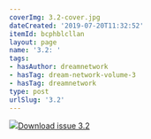 ```yaml
---
coverImg: 3.2-cover.jpg
dateCreated: '2019-07-20T11:32:52'
itemId: bcphblcllan
layout: page
name: '3.2: '
tags:
- hasAuthor: dreamnetwork
- hasTag: dream-network-volume-3
- hasTag: dreamnetwork
type: post
urlSlug: '3.2'
---
```

<img class="card-journal-img" src="../images/3.2-rect.jpg"/><a href="../files/pdfs/Volume_3/3.2-'3-4'-The-Dream-Network-Volume-3-4.pdf" download="">Download issue 3.2</a>